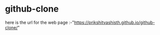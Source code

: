 # github-clone  

 here is the url for the web page :-"https://prikshitvashisth.github.io/github-clone/"
